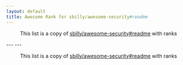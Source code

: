 ```yaml
---
layout: default
title: Awesome Rank for sbilly/awesome-security#readme
---
```


<p align="center">
	This list is a copy of <a href="https://github.com/sbilly/awesome-security#readme">sbilly/awesome-security#readme</a> with ranks
</p>
---
---
<p align="center">
	This list is a copy of <a href="https://github.com/sbilly/awesome-security#readme">sbilly/awesome-security#readme</a> with ranks
</p>
